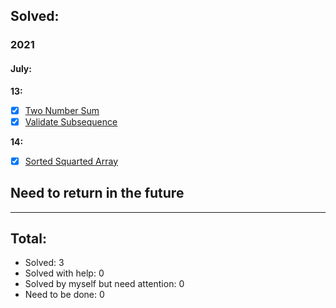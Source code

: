 ## Solved:

### 2021

#### July:

**13:**
- [x] [Two Number Sum](https://www.algoexpert.io/questions/Two%20Number%20Sum)
- [x] [Validate Subsequence](https://www.algoexpert.io/questions/Validate%20Subsequence)

**14:**
- [x] [Sorted Squarted Array](https://www.algoexpert.io/questions/Sorted%20Squared%20Array)

## Need to return in the future

---

## Total:

- Solved: 3
- Solved with help: 0
- Solved by myself but need attention: 0
- Need to be done: 0

